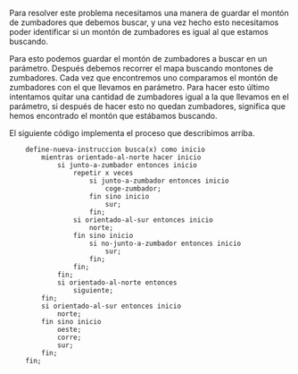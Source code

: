 Para resolver este problema necesitamos una manera de guardar el montón de zumbadores que debemos buscar, y una vez hecho esto necesitamos poder identificar si un montón de zumbadores es igual al que estamos buscando.

Para esto podemos guardar el montón de zumbadores a buscar en un parámetro. Después debemos recorrer el mapa buscando montones de zumbadores. Cada vez que encontremos uno comparamos el montón de zumbadores con el que llevamos en parámetro. Para hacer esto último intentamos quitar una cantidad de zumbadores igual a la que llevamos en el parámetro, si después de hacer esto no quedan zumbadores, significa que hemos encontrado el montón que estábamos buscando. 

El siguiente código implementa el proceso que describimos arriba.

```
    define-nueva-instruccion busca(x) como inicio
        mientras orientado-al-norte hacer inicio
            si junto-a-zumbador entonces inicio
                repetir x veces
                    si junto-a-zumbador entonces inicio
                        coge-zumbador;
                    fin sino inicio
                        sur;
                    fin;
                si orientado-al-sur entonces inicio
                    norte;
                fin sino inicio
                    si no-junto-a-zumbador entonces inicio
                        sur;
                    fin;
                fin;
            fin;            
            si orientado-al-norte entonces
                siguiente;
        fin;
        si orientado-al-sur entonces inicio
            norte;
        fin sino inicio
            oeste;
            corre;
            sur;
        fin;
    fin;
```